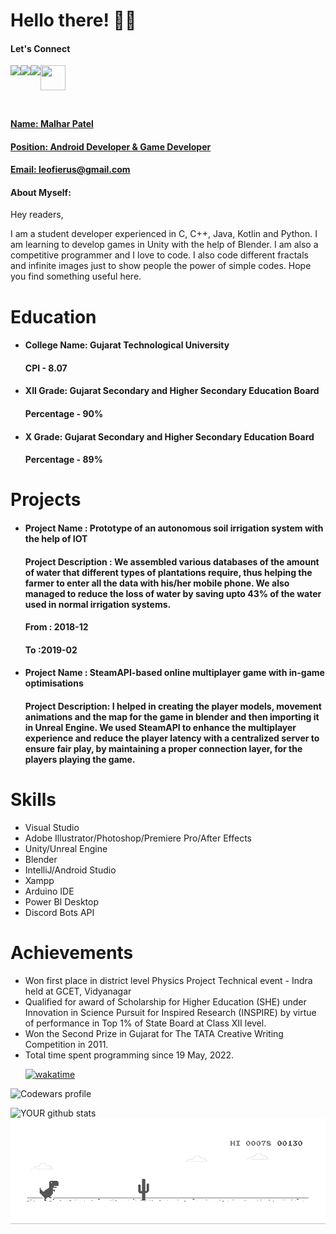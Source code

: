 # Hello there! 👋🏻

#### Let's Connect<br>

<a href=https://www.linkedin.com/in/malhar-patel-199431105/ > <img align="left" src="https://img.icons8.com/color/48/000000/linkedin.png"></img></a>


<a href=https://twitter.com/leofierus > <img align="left" src="https://img.icons8.com/color/48/000000/twitter.png"></img></a>


<a href=https://www.instagram.com/leofierus > <img align="left" src="https://img.icons8.com/color/48/000000/instagram-new.png"></img>


<a href="https://dev.to/leofierus"> <img align="left" src="https://d2fltix0v2e0sb.cloudfront.net/dev-badge.svg"  height="40" width="40"></img></br>
<br>

</br>

#### 
#### Name: Malhar Patel
#### Position: Android Developer & Game Developer
#### Email: leofierus@gmail.com

#### <h4>About Myself: 
Hey readers,

I am a student developer experienced in C, C++, Java, Kotlin and Python. I am learning to develop games in Unity with the help of Blender. I am also a competitive programmer and I love to code. I also code different fractals and infinite images just to show people the power of simple codes. Hope you find something useful here.</h4>

# Education

 <ul>
 <li> <h4>College Name: Gujarat Technological University</h4>
 <h4> CPI - 8.07 </h4>
 </li>
 <li> <h4>XII Grade: Gujarat Secondary and Higher Secondary Education Board</h4>
 <h4> Percentage - 90% </h4>
 </li>
 <li> <h4>X Grade: Gujarat Secondary and Higher Secondary Education Board</h4>
 <h4> Percentage - 89% </h4>
 </li></ul>

# Projects

<ul>
<li> <h4>Project Name : Prototype of an autonomous soil irrigation system with the help of IOT</h4> 
<h4> Project Description : We assembled various databases of the amount of water that different types of plantations require, thus helping the farmer to enter all the data with his/her mobile phone. We also managed to reduce the loss of water by saving upto 43% of the water used in normal irrigation systems.</h4> 
<h4>  From : 2018-12</h4> 
 <h4>  To :2019-02</h4> 
 </li> 
<li> <h4>Project Name : SteamAPI-based online multiplayer game with in-game optimisations</h4> 
<h4> Project Description: I helped in creating the player models, movement animations and the map for the game in blender and then importing it in Unreal Engine. We used SteamAPI to enhance the multiplayer experience and reduce the player latency with a centralized server to ensure fair play, by maintaining a proper connection layer, for the players playing the game.</h4> 
 </li></ul>

# Skills
- Visual Studio
- Adobe Illustrator/Photoshop/Premiere Pro/After Effects
- Unity/Unreal Engine
- Blender
- IntelliJ/Android Studio
- Xampp
- Arduino IDE
- Power BI Desktop
- Discord Bots API


# Achievements

<ul><li>Won first place in district level Physics Project Technical event - Indra held at GCET, Vidyanagar</li><li>Qualified for award of Scholarship for Higher Education (SHE) under Innovation in Science Pursuit for Inspired Research (INSPIRE) by virtue of performance in Top 1% of State Board at Class XII level.</li> <li>Won the Second Prize in Gujarat for The TATA Creative Writing Competition in 2011.</li><li>Total time spent programming since 19 May, 2022.
 
[![wakatime](https://wakatime.com/badge/user/b3f5de9c-62a4-4c11-92ec-78c46f18edb5.svg)](https://wakatime.com/@b3f5de9c-62a4-4c11-92ec-78c46f18edb5)</li></ul>

![Codewars profile](https://www.codewars.com/users/Leofierus/badges/large)

![YOUR github stats](https://github-readme-stats.vercel.app/api?username=Leofierus)
![Dino](https://raw.githubusercontent.com/Leofierus/Leofierus/master/dino.gif)

